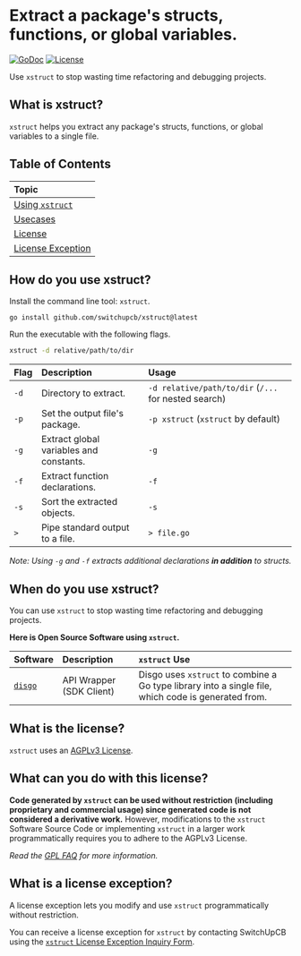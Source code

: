 # Extract a package's structs, functions, or global variables.

[![GoDoc](https://img.shields.io/badge/godoc-reference-5272B4.svg?style=for-the-badge&logo=appveyor&logo=appveyor)](https://pkg.go.dev/github.com/switchupcb/xstruct)
[![License](https://img.shields.io/github/license/switchupcb/xstruct.svg?style=for-the-badge)](https://github.com/switchupcb/xstruct/blob/main/LICENSE)

Use `xstruct` to stop wasting time refactoring and debugging projects.

## What is xstruct?

`xstruct` helps you extract any package's structs, functions, or global variables to a single file.

## Table of Contents

| Topic                                                   |
| :------------------------------------------------------ |
| [Using `xstruct`](#how-do-you-use-xstruct)              |
| [Usecases](#when-do-you-use-xstruct)                    |
| [License](#what-is-the-license)                         |
| [License Exception](#what-can-you-do-with-this-license) |

## How do you use xstruct?

Install the command line tool: `xstruct`.

```
go install github.com/switchupcb/xstruct@latest
```

Run the executable with the following flags.
    
```bash
xstruct -d relative/path/to/dir
```

| Flag | Description                             | Usage                                                |
| :--- | :-------------------------------------- | :--------------------------------------------------- |
| `-d` | Directory to extract.                   | `-d relative/path/to/dir` (`/...` for nested search) |
| `-p` | Set the output file's package.          | `-p xstruct` (`xstruct` by default)                  |
| `-g` | Extract global variables and constants. | `-g`                                                 |
| `-f` | Extract function declarations.          | `-f`                                                 |
| `-s` | Sort the extracted objects.             | `-s`                                                 |
| `>`  | Pipe standard output to a file.         | `> file.go`                                          |

_Note: Using `-g` and `-f` extracts additional declarations **in addition** to structs._

## When do you use xstruct?

You can use `xstruct` to stop wasting time refactoring and debugging projects.

**Here is Open Source Software using `xstruct`.**

| Software                                       | Description              | `xstruct` Use                                                                                       |
| :--------------------------------------------- | :----------------------- | :-------------------------------------------------------------------------------------------------- |
| [`disgo`](https://github.com/switchupcb/disgo) | API Wrapper (SDK Client) | Disgo uses `xstruct` to combine a Go type library into a single file, which code is generated from. |

## What is the license?

`xstruct` uses an [AGPLv3 License](https://www.gnu.org/licenses/agpl-3.0.en.html).

## What can you do with this license?

**Code generated by `xstruct`  can be used without restriction (including proprietary and commercial usage) since generated code is not considered a derivative work.** However, modifications to the `xstruct` Software Source Code or implementing `xstruct` in a larger work programmatically requires you to adhere to the AGPLv3 License.

_Read the [GPL FAQ](https://www.gnu.org/licenses/gpl-faq.html) for more information._

## What is a license exception?

A license exception lets you modify and use `xstruct` programmatically without restriction.

You can receive a license exception for `xstruct` by contacting SwitchUpCB using the [`xstruct` License Exception Inquiry Form](https://switchupcb.com/xstruct-license-exception/).
